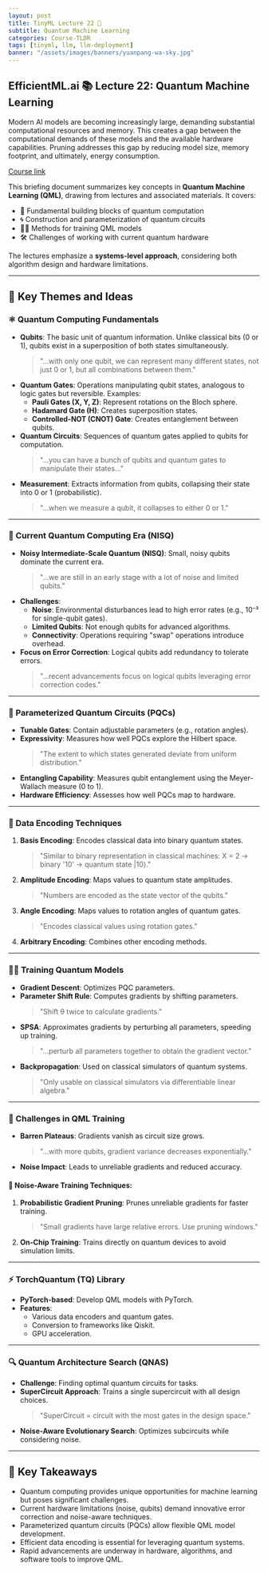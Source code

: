 ```yaml
---
layout: post
title: TinyML Lecture 22 🚀
subtitle: Quantum Machine Learning
categories: Course-TLDR
tags: [tinyml, llm, llm-deployment]
banner: "/assets/images/banners/yuanpang-wa-sky.jpg"
---
```



## EfficientML.ai 📚 Lecture 22: Quantum Machine Learning

Modern AI models are becoming increasingly large, demanding substantial computational resources and memory. This creates a gap between the computational demands of these models and the available hardware capabilities. Pruning addresses this gap by reducing model size, memory footprint, and ultimately, energy consumption.

[Course link](https://hanlab.mit.edu/courses/2024-fall-65940)

This briefing document summarizes key concepts in **Quantum Machine Learning (QML)**, drawing from lectures and associated materials. It covers:  
- 🧱 Fundamental building blocks of quantum computation  
- 🌀 Construction and parameterization of quantum circuits  
- 🏋️‍♂️ Methods for training QML models  
- 🛠️ Challenges of working with current quantum hardware  

The lectures emphasize a **systems-level approach**, considering both algorithm design and hardware limitations.  

---

## 🔑 Key Themes and Ideas  

### ⚛️ Quantum Computing Fundamentals  
- **Qubits**: The basic unit of quantum information. Unlike classical bits (0 or 1), qubits exist in a superposition of both states simultaneously.  
  > "...with only one qubit, we can represent many different states, not just 0 or 1, but all combinations between them."  
- **Quantum Gates**: Operations manipulating qubit states, analogous to logic gates but reversible. Examples:  
  - **Pauli Gates (X, Y, Z)**: Represent rotations on the Bloch sphere.  
  - **Hadamard Gate (H)**: Creates superposition states.  
  - **Controlled-NOT (CNOT) Gate**: Creates entanglement between qubits.  
- **Quantum Circuits**: Sequences of quantum gates applied to qubits for computation.  
  > "...you can have a bunch of qubits and quantum gates to manipulate their states..."  
- **Measurement**: Extracts information from qubits, collapsing their state into 0 or 1 (probabilistic).  
  > "...when we measure a qubit, it collapses to either 0 or 1."  

---

### 🤖 Current Quantum Computing Era (NISQ)  
- **Noisy Intermediate-Scale Quantum (NISQ)**: Small, noisy qubits dominate the current era.  
  > "...we are still in an early stage with a lot of noise and limited qubits."  
- **Challenges**:  
  - **Noise**: Environmental disturbances lead to high error rates (e.g., 10⁻³ for single-qubit gates).  
  - **Limited Qubits**: Not enough qubits for advanced algorithms.  
  - **Connectivity**: Operations requiring "swap" operations introduce overhead.  
- **Focus on Error Correction**: Logical qubits add redundancy to tolerate errors.  
  > "...recent advancements focus on logical qubits leveraging error correction codes."  

---

### 🔄 Parameterized Quantum Circuits (PQCs)  
- **Tunable Gates**: Contain adjustable parameters (e.g., rotation angles).  
- **Expressivity**: Measures how well PQCs explore the Hilbert space.  
  > "The extent to which states generated deviate from uniform distribution."  
- **Entangling Capability**: Measures qubit entanglement using the Meyer-Wallach measure (0 to 1).  
- **Hardware Efficiency**: Assesses how well PQCs map to hardware.  

---

### 🧩 Data Encoding Techniques  
1. **Basis Encoding**: Encodes classical data into binary quantum states.  
   > "Similar to binary representation in classical machines: X = 2 → binary '10' → quantum state |10⟩."  
2. **Amplitude Encoding**: Maps values to quantum state amplitudes.  
   > "Numbers are encoded as the state vector of the qubits."  
3. **Angle Encoding**: Maps values to rotation angles of quantum gates.  
   > "Encodes classical values using rotation gates."  
4. **Arbitrary Encoding**: Combines other encoding methods.  

---

### 🏋️‍♂️ Training Quantum Models  
- **Gradient Descent**: Optimizes PQC parameters.  
- **Parameter Shift Rule**: Computes gradients by shifting parameters.  
  > "Shift θ twice to calculate gradients."  
- **SPSA**: Approximates gradients by perturbing all parameters, speeding up training.  
  > "...perturb all parameters together to obtain the gradient vector."  
- **Backpropagation**: Used on classical simulators of quantum systems.  
  > "Only usable on classical simulators via differentiable linear algebra."  

---

### 🧗 Challenges in QML Training  
- **Barren Plateaus**: Gradients vanish as circuit size grows.  
  > "...with more qubits, gradient variance decreases exponentially."  
- **Noise Impact**: Leads to unreliable gradients and reduced accuracy.  

#### 🎯 Noise-Aware Training Techniques:  
1. **Probabilistic Gradient Pruning**: Prunes unreliable gradients for faster training.  
   > "Small gradients have large relative errors. Use pruning windows."  
2. **On-Chip Training**: Trains directly on quantum devices to avoid simulation limits.  

---

### ⚡ TorchQuantum (TQ) Library  
- **PyTorch-based**: Develop QML models with PyTorch.  
- **Features**:  
  - Various data encoders and quantum gates.  
  - Conversion to frameworks like Qiskit.  
  - GPU acceleration.  

---

### 🔍 Quantum Architecture Search (QNAS)  
- **Challenge**: Finding optimal quantum circuits for tasks.  
- **SuperCircuit Approach**: Trains a single supercircuit with all design choices.  
  > "SuperCircuit = circuit with the most gates in the design space."  
- **Noise-Aware Evolutionary Search**: Optimizes subcircuits while considering noise.  

---

## 🎯 Key Takeaways  
- Quantum computing provides unique opportunities for machine learning but poses significant challenges.  
- Current hardware limitations (noise, qubits) demand innovative error correction and noise-aware techniques.  
- Parameterized quantum circuits (PQCs) allow flexible QML model development.  
- Efficient data encoding is essential for leveraging quantum systems.  
- Rapid advancements are underway in hardware, algorithms, and software tools to improve QML.  
